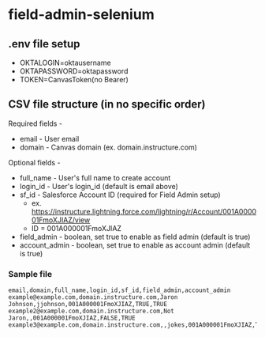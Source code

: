 # field-admin-selenium

## .env file setup

* OKTALOGIN=oktausername
* OKTAPASSWORD=oktapassword
* TOKEN=CanvasToken(no Bearer)

## CSV file structure (in no specific order)

Required fields -
* email - User email
* domain - Canvas domain (ex. domain.instructure.com)

Optional fields -
* full_name - User's full name to create account
* login_id - User's login_id (default is email above)
* sf_id - Salesforce Account ID (required for Field Admin setup)
    - ex. https://instructure.lightning.force.com/lightning/r/Account/001A000001FmoXJIAZ/view
    - ID = 001A000001FmoXJIAZ
* field_admin - boolean, set true to enable as field admin (default is true)
* account_admin - boolean, set true to enable as account admin (default is true)

### Sample file

```
email,domain,full_name,login_id,sf_id,field_admin,account_admin
example@example.com,domain.instructure.com,Jaron Johnson,jjohnson,001A000001FmoXJIAZ,TRUE,TRUE
example2@example.com,domain.instructure.com,Not Jaron,,001A000001FmoXJIAZ,FALSE,TRUE
example3@example.com,domain.instructure.com,,jokes,001A000001FmoXJIAZ,TRUE,FALSE
```